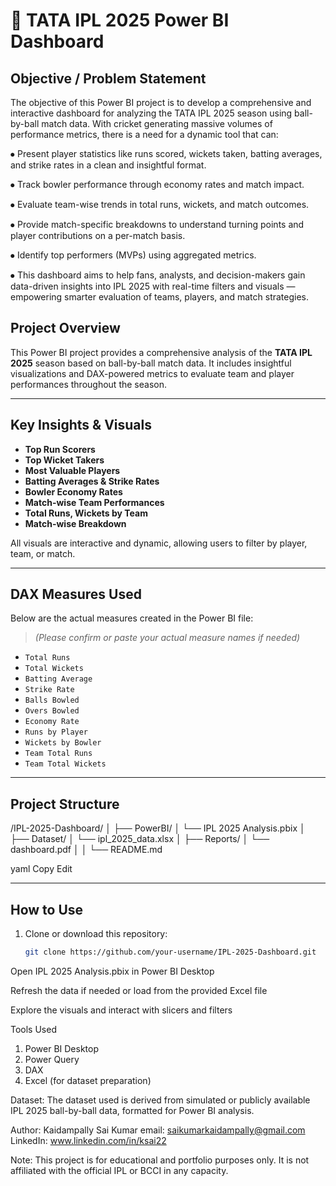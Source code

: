 # 🏏 TATA IPL 2025 Power BI Dashboard

## Objective / Problem Statement

The objective of this Power BI project is to develop a comprehensive and interactive dashboard for analyzing the TATA IPL 2025 season using ball-by-ball match data. With cricket generating massive volumes of performance metrics, there is a need for a dynamic tool that can:

⦁	Present player statistics like runs scored, wickets taken, batting averages, and strike rates in a clean and insightful format.

⦁	Track bowler performance through economy rates and match impact.

⦁	Evaluate team-wise trends in total runs, wickets, and match outcomes.

⦁	Provide match-specific breakdowns to understand turning points and player contributions on a per-match basis.

⦁	Identify top performers (MVPs) using aggregated metrics.

⦁	This dashboard aims to help fans, analysts, and decision-makers gain data-driven insights into IPL 2025 with real-time filters and visuals — empowering smarter evaluation of teams, players, and match strategies.

## Project Overview

This Power BI project provides a comprehensive analysis of the **TATA IPL 2025** season based on ball-by-ball match data. It includes insightful visualizations and DAX-powered metrics to evaluate team and player performances throughout the season.

---

##  Key Insights & Visuals

- **Top Run Scorers**
- **Top Wicket Takers**
- **Most Valuable Players**
- **Batting Averages & Strike Rates**
- **Bowler Economy Rates**
- **Match-wise Team Performances**
- **Total Runs, Wickets by Team**
- **Match-wise Breakdown**

All visuals are interactive and dynamic, allowing users to filter by player, team, or match.

---

##  DAX Measures Used

Below are the actual measures created in the Power BI file:

> *(Please confirm or paste your actual measure names if needed)*

- `Total Runs`
- `Total Wickets`
- `Batting Average`
- `Strike Rate`
- `Balls Bowled`
- `Overs Bowled`
- `Economy Rate`
- `Runs by Player`
- `Wickets by Bowler`
- `Team Total Runs`
- `Team Total Wickets`

---

##  Project Structure

/IPL-2025-Dashboard/
│
├── PowerBI/
│ └── IPL 2025 Analysis.pbix
│
├── Dataset/
│ └── ipl_2025_data.xlsx
│
├── Reports/
│ └── dashboard.pdf
│
│
└── README.md

yaml
Copy
Edit

---

##  How to Use

1. Clone or download this repository:
   ```bash
   git clone https://github.com/your-username/IPL-2025-Dashboard.git
Open IPL 2025 Analysis.pbix in Power BI Desktop

Refresh the data if needed or load from the provided Excel file

Explore the visuals and interact with slicers and filters

Tools Used
1. Power BI Desktop
2. Power Query
3. DAX
4. Excel (for dataset preparation)

Dataset:
The dataset used is derived from simulated or publicly available IPL 2025 ball-by-ball data, formatted for Power BI analysis.

Author:
Kaidampally Sai Kumar
email: saikumarkaidampally@gmail.com
LinkedIn: www.linkedin.com/in/ksai22

Note:
This project is for educational and portfolio purposes only.
It is not affiliated with the official IPL or BCCI in any capacity.
